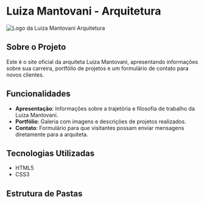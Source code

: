 # Luiza Mantovani - Arquitetura

![Logo da Luiza Mantovani Arquitetura](images/logo-carol.png)

## Sobre o Projeto

Este é o site oficial da arquiteta Luiza Mantovani, apresentando informações sobre sua carreira, portfólio de projetos e um formulário de contato para novos clientes.

## Funcionalidades

- **Apresentação**: Informações sobre a trajetória e filosofia de trabalho da Luiza Mantovani.
- **Portfólio**: Galeria com imagens e descrições de projetos realizados.
- **Contato**: Formulário para que visitantes possam enviar mensagens diretamente para a arquiteta.

## Tecnologias Utilizadas

- HTML5
- CSS3

## Estrutura de Pastas

